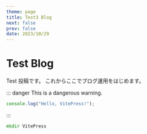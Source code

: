 ```yaml
---
theme: page
title: Test3 Blog
next: false
prev: false
date: 2023/10/29
---
```


# Test Blog

Test 投稿です。 これからここでブログ運用をはじめます。

::: danger
This is a dangerous warning.

```js
console.log("Hello, VitePress!");
```
:::


```cmd
mkdir VitePress
```